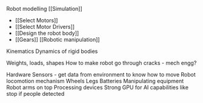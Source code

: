 Robot modelling
[[Simulation]]
* [[Select Motors]]
* [[Select Motor Drivers]]
* [[Design the robot body]]
* [[Gears]]
[[Robotic manipulation]]

Kinematics
Dynamics of rigid bodies

Weights, loads, shapes
How to make robot go through cracks - mech engg?

Hardware
Sensors - get data from environment to know how to move
Robot locomotion mechanism
Wheels
Legs
Batteries
Manipulating equipment
Robot arms on top
Processing devices
Strong GPU for AI capabilities like stop if people detected